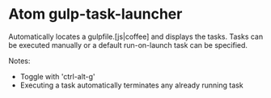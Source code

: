 # Atom gulp-task-launcher

Automatically locates a gulpfile.[js|coffee] and displays the tasks. Tasks can be executed manually or a default run-on-launch task can be specified.

Notes:
 - Toggle with 'ctrl-alt-g'
 - Executing a task automatically terminates any already running task
